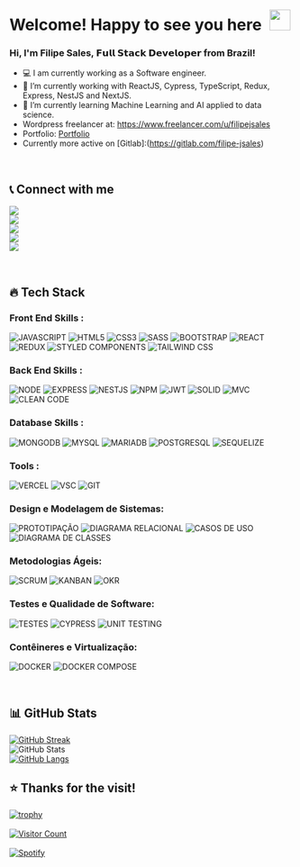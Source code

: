 <!-- ### Hi there 👋 -->

# Welcome! Happy to see you here&ensp;<img src="./wave.gif" width="37px" height="37px" />

### Hi, I'm Filipe Sales, 𝗙𝘂𝗹𝗹 𝗦𝘁𝗮𝗰𝗸 𝗗𝗲𝘃𝗲𝗹𝗼𝗽𝗲𝗿 from Brazil!
- 💻 I am currently working as a Software engineer.
- 🔭 I’m currently working with ReactJS, Cypress, TypeScript, Redux, Express, NestJS and NextJS.
- 🌱 I’m currently learning Machine Learning and AI applied to data science.
- Wordpress freelancer at: https://www.freelancer.com/u/filipejsales
- Portfolio: [Portfolio](https://portfolio-dark-hrfrlid65-filipe-jsales.vercel.app/)
- Currently more active on [Gitlab]:(https://gitlab.com/filipe-jsales)
<br />

## 📞 Connect with me

[<img src="https://img.shields.io/badge/LinkedIn-0077B5?style=for-the-badge&logo=linkedin&logoColor=white" />](https://www.linkedin.com/in/filipe-sales/)  
[<img src="https://img.shields.io/badge/Gmail-D14836?style=for-the-badge&logo=gmail&logoColor=white" />](mailto:eduardojs999@gmail.com)  
[<img src="https://img.shields.io/badge/GitHub-100000?style=for-the-badge&logo=github&logoColor=white" />](https://github.com/filipe-jsales)  
[<img src="https://img.shields.io/badge/GitLab-FC6D26?style=for-the-badge&logo=gitlab&logoColor=white" />](https://gitlab.com/filipe-jsales)  
[<img src="https://img.shields.io/badge/LeetCode-FFA116?style=for-the-badge&logo=leetcode&logoColor=white" />](https://leetcode.com/u/filipe-jsales/)

<br />

## 🔥 Tech Stack

### Front End Skills :

![JAVASCRIPT](https://img.shields.io/badge/JavaScript-323330?style=for-the-badge&logo=javascript&logoColor=F7DF1E)
![HTML5](https://img.shields.io/badge/HTML5-E34F26?style=for-the-badge&logo=html5&logoColor=white)
![CSS3](https://img.shields.io/badge/CSS3-1572B6?style=for-the-badge&logo=css3&logoColor=white)
![SASS](https://img.shields.io/badge/Sass-CC6699?style=for-the-badge&logo=sass&logoColor=white)
![BOOTSTRAP](https://img.shields.io/badge/Bootstrap-563D7C?style=for-the-badge&logo=bootstrap&logoColor=white)
![REACT](https://img.shields.io/badge/React-20232A?style=for-the-badge&logo=react&logoColor=61DAFB)
![REDUX](https://img.shields.io/badge/Redux-764ABC?style=for-the-badge&logo=redux&logoColor=white)
![STYLED COMPONENTS](https://img.shields.io/badge/Styled--Components-DB7093?style=for-the-badge&logo=styled-components&logoColor=white)
![TAILWIND CSS](https://img.shields.io/badge/Tailwind_CSS-38B2AC?style=for-the-badge&logo=tailwind-css&logoColor=white)


### Back End Skills :

![NODE](https://img.shields.io/badge/Node.js-43853D?style=for-the-badge&logo=node.js&logoColor=white)
![EXPRESS](https://img.shields.io/badge/Express.js-404D59?style=for-the-badge)
![NESTJS](https://img.shields.io/badge/NestJS-E0234E?style=for-the-badge&logo=nestjs&logoColor=white)
![NPM](https://img.shields.io/badge/NPM-%23000000.svg?style=for-the-badge&logo=npm&logoColor=white)
![JWT](https://img.shields.io/badge/json%20web%20tokens-323330?style=for-the-badge&logo=json-web-tokens&logoColor=pink)
![SOLID](https://img.shields.io/badge/SOLID-00a4cc?style=for-the-badge&logo=solid&logoColor=white)
![MVC](https://img.shields.io/badge/MVC-239120?style=for-the-badge)
![CLEAN CODE](https://img.shields.io/badge/Clean_Code-3A3A3A?style=for-the-badge&logo=clean-code&logoColor=white)

### Database Skills :

![MONGODB](https://img.shields.io/badge/MongoDB-4EA94B?style=for-the-badge&logo=mongodb&logoColor=white)
![MYSQL](https://img.shields.io/badge/MySQL-4479A1?style=for-the-badge&logo=mysql&logoColor=white)
![MARIADB](https://img.shields.io/badge/MariaDB-003545?style=for-the-badge&logo=mariadb&logoColor=white)
![POSTGRESQL](https://img.shields.io/badge/PostgreSQL-336791?style=for-the-badge&logo=postgresql&logoColor=white)
![SEQUELIZE](https://img.shields.io/badge/Sequelize-52B0E7?style=for-the-badge&logo=sequelize&logoColor=white)

### Tools :
![VERCEL](https://img.shields.io/badge/Vercel-000000?style=for-the-badge&logo=vercel&logoColor=white)
![VSC](https://img.shields.io/badge/Visual_Studio_Code-0078D4?style=for-the-badge&logo=visual%20studio%20code&logoColor=white)
![GIT](https://img.shields.io/badge/GIT-E44C30?style=for-the-badge&logo=git&logoColor=white)

### Design e Modelagem de Sistemas:

![PROTOTIPAÇÃO](https://img.shields.io/badge/Prototipação-008080?style=for-the-badge)
![DIAGRAMA RELACIONAL](https://img.shields.io/badge/Diagrama%20Relacional-FF4500?style=for-the-badge)
![CASOS DE USO](https://img.shields.io/badge/Casos%20de%20Uso-9400D3?style=for-the-badge)
![DIAGRAMA DE CLASSES](https://img.shields.io/badge/Diagrama%20de%20Classes-4682B4?style=for-the-badge)

### Metodologias Ágeis:

![SCRUM](https://img.shields.io/badge/Scrum-6DB33F?style=for-the-badge&logo=scrum&logoColor=white)
![KANBAN](https://img.shields.io/badge/Kanban-008080?style=for-the-badge)
![OKR](https://img.shields.io/badge/OKR-FF6347?style=for-the-badge)

### Testes e Qualidade de Software:

![TESTES](https://img.shields.io/badge/Testes-6C63FF?style=for-the-badge)
![CYPRESS](https://img.shields.io/badge/Cypress-17202C?style=for-the-badge&logo=cypress&logoColor=white)
![UNIT TESTING](https://img.shields.io/badge/Testes%20Unit%C3%A1rios-9A9A9A?style=for-the-badge)

### Contêineres e Virtualização:

![DOCKER](https://img.shields.io/badge/Docker-2496ED?style=for-the-badge&logo=docker&logoColor=white)
![DOCKER COMPOSE](https://img.shields.io/badge/Docker%20Compose-2449ED?style=for-the-badge&logo=docker&logoColor=white)

<br />

## 📊 GitHub Stats

<p align="left">

[![GitHub Streak](https://github-readme-streak-stats.herokuapp.com?user=filipe-jsales&theme=radical&hide_border=true&date_format=M%20j%5B%2C%20Y%5D)](https://git.io/streak-stats)
<br />
![GitHub Stats](https://github-readme-stats.vercel.app/api?username=filipe-jsales&theme=radical&show_icons=true&hide_border=true)
<br />
[![GitHub Langs](https://github-readme-stats.vercel.app/api/top-langs/?username=filipe-jsales&theme=radical&hide_border=true&layout=compact)](https://github.com/filipe-jsales/github-readme-stats)

</p>

## ⭐ Thanks for the visit!

[![trophy](https://github-profile-trophy.vercel.app/?username=filipe-jsales&theme=radical)](https://github.com/filipe-jsales)
<br />
<br />
[![Visitor Count](https://visitcount.itsvg.in/api?id=filipe-jsales&icon=0&color=0)](https://visitcount.itsvg.in)
<br />
<br />
  [![Spotify](https://novatorem.vercel.app/api/spotify)](https://open.spotify.com/user/eduardojs999)





